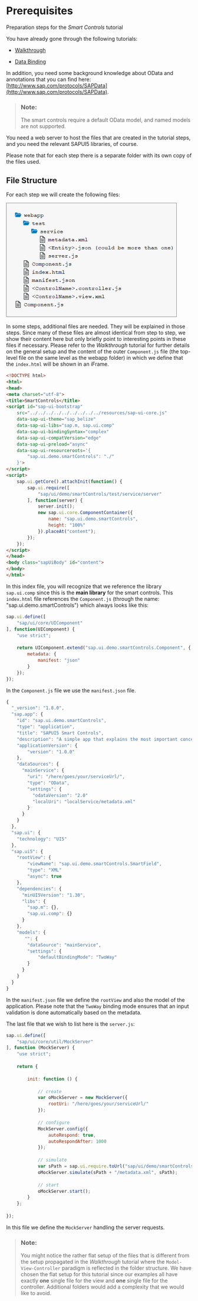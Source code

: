<!-- loio0e84ac7c9d3e4acaa49e61e6ee808649 -->

# Prerequisites

Preparation steps for the *Smart Controls* tutorial

You have already gone through the following tutorials:

-   [Walkthrough](walkthrough-3da5f4b.md)

-   [Data Binding](data-binding-e531093.md)


In addition, you need some background knowledge about OData and annotations that you can find here: [http://www.sap.com/protocols/SAPData](http://www.sap.com/protocols/SAPData).

> ### Note:  
> The smart controls require a default OData model, and named models are not supported.

You need a web server to host the files that are created in the tutorial steps, and you need the relevant SAPUI5 libraries, of course.

Please note that for each step there is a separate folder with its own copy of the files used.



## File Structure

For each step we will create the following files:

![](images/Tutorial_-_Smart_Controls_-_Folder_Structure_8d57ac0.png)

In some steps, additional files are needed. They will be explained in those steps. Since many of these files are almost identical from step to step, we show their content here but only briefly point to interesting points in these files if necessary. Please refer to the *Walkthrough* tutorial for further details on the general setup and the content of the outer `Component.js` file \(the top-level file on the same level as the webapp folder\) in which we define that the `index.html` will be shown in an iFrame.

```html
<!DOCTYPE html>
<html>
<head>
<meta charset="utf-8">
<title>SmartControls</title>
<script id="sap-ui-bootstrap"
	src="../../../../../../../../../resources/sap-ui-core.js"
	data-sap-ui-theme="sap_belize"
	data-sap-ui-libs="sap.m, sap.ui.comp"
	data-sap-ui-bindingSyntax="complex" 
	data-sap-ui-compatVersion="edge"
	data-sap-ui-preload="async"
	data-sap-ui-resourceroots='{
		"sap.ui.demo.smartControls": "./"
	}'>
</script>
<script>
	sap.ui.getCore().attachInit(function() {
		sap.ui.require([
			"sap/ui/demo/smartControls/test/service/server"
		], function(server) {
			server.init();
			new sap.ui.core.ComponentContainer({
				name: "sap.ui.demo.smartControls",
				height: "100%"
			}).placeAt("content");
		});
	});
</script>
</head>
<body class="sapUiBody" id="content">
</body>
</html>
```

In this index file, you will recognize that we reference the library `sap.ui.comp` since this is the **main library** for the smart controls. This `index.html` file references the `Component.js` \(through the name: "sap.ui.demo.smartControls"\) which always looks like this:

```js
sap.ui.define([
	"sap/ui/core/UIComponent"
], function(UIComponent) {
	"use strict";

	return UIComponent.extend("sap.ui.demo.smartControls.Component", {
		metadata: {
			manifest: "json"
		}
	});
});

```

In the `Component.js` file we use the `manifest.json` file.

```js
{
  "_version": "1.8.0",
  "sap.app": {
	"id": "sap.ui.demo.smartControls",
	"type": "application",
	"title": "SAPUI5 Smart Controls",
	"description": "A simple app that explains the most important concepts of smart controls in SAPUI5",
	"applicationVersion": {
		"version": "1.0.0"
	},
	"dataSources": {
	  "mainService": {
		"uri": "/here/goes/your/serviceUrl/",
		"type": "OData",
		"settings": {
		  "odataVersion": "2.0"
		  "localUri": "localService/metadata.xml"
		}
	  }
	}
  },
  "sap.ui": {
	"technology": "UI5"
  },
  "sap.ui5": {
	"rootView": {
		"viewName": "sap.ui.demo.smartControls.SmartField",
		"type": "XML"
		"async": true
	},
	"dependencies": {
	  "minUI5Version": "1.30",
	  "libs": {
	    "sap.m": {},
	    "sap.ui.comp": {}
	  }
	},
	"models": {
	   "": {
		"dataSource": "mainService",
		"settings": {
			"defaultBindingMode": "TwoWay"
		}
	  }
	}
  }
}
```

In the `manifest.json` file we define the `rootView` and also the model of the application. Please note that the `TwoWay` binding mode ensures that an input validation is done automatically based on the metadata.

The last file that we wish to list here is the `server.js`:

```js
sap.ui.define([
	"sap/ui/core/util/MockServer"
], function (MockServer) {
	"use strict";

	return {

		init: function () {

			// create
			var oMockServer = new MockServer({
				rootUri: "/here/goes/your/serviceUrl/"
			});

			// configure
			MockServer.config({
				autoRespond: true,
				autoRespondAfter: 1000
			});

			// simulate
			var sPath = sap.ui.require.toUrl("sap/ui/demo/smartControls/test/service");
			oMockServer.simulate(sPath + "/metadata.xml", sPath);

			// start
			oMockServer.start();
		}
	};

});
```

In this file we define the `MockServer` handling the server requests.

> ### Note:  
> You might notice the rather flat setup of the files that is different from the setup propagated in the *Walkthrough* tutorial where the `Model-View-Controller` paradigm is reflected in the folder structure. We have chosen the flat setup for this tutorial since our examples all have exactly **one** single file for the view and **one** single file for the controller. Additional folders would add a complexity that we would like to avoid.

